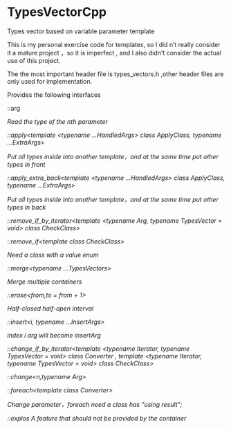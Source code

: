 # TypesVectorCpp
Types vector based on variable parameter template

This is my personal exercise code for templates, so I did n’t really consider it a mature project
，so it is imperfect
, and I also didn't consider the actual use of this project.

The the most important header file is types_vectors.h ,other header files are only used for implementation.

Provides the following interfaces


::arg<i>            
      
Read the type of the nth parameter


::apply<template <typename ...HandledArgs> class ApplyClass, typename ...ExtraArgs>      
      
Put all types inside into another template，and at the same time put other types in front       
   
   
::apply_extra_back<template <typename ...HandledArgs> class ApplyClass, typename ...ExtraArgs>
      
Put all types inside into another template，and at the same time put other types in back


::remove_if_by_iterator<template <typename Arg, typename TypesVector = void> class CheckClass>


::remove_if<template <typename Arg> class CheckClass>
      
Need a class with a value enum


::merge<typename ...TypesVectors>
      
Merge multiple containers


::erase<from,to = from + 1>

Half-closed half-open interval


::insert<i, typename ...InsertArgs>

index i arg will become insertArg


::change_if_by_iterator<template <typename Iterator, typename TypesVector = void> class Converter
                 , template <typename Iterator, typename TypesVector = void> class CheckClass>
                 
                 
::change<n,typename Arg>


::foreach<template <typename Arg> class Converter>
      
Change parameter，foreach need a class has "using result";


::explos
A feature that should not be provided by the container
